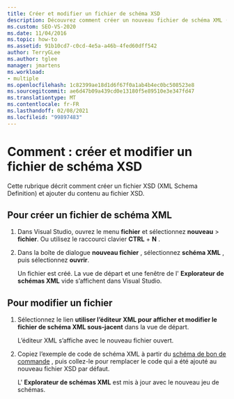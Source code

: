 ```yaml
---
title: Créer et modifier un fichier de schéma XSD
description: Découvrez comment créer un nouveau fichier de schéma XML (XSD) et y ajouter du contenu dans Visual Studio.
ms.custom: SEO-VS-2020
ms.date: 11/04/2016
ms.topic: how-to
ms.assetid: 91b10cd7-c0cd-4e5a-a46b-4fed60dff542
author: TerryGLee
ms.author: tglee
manager: jmartens
ms.workload:
- multiple
ms.openlocfilehash: 1c82399ae18d1d6f67f0a1ab4b4ec0bc508523e8
ms.sourcegitcommit: ae6d47b09a439cd0e13180f5e89510e3e347fd47
ms.translationtype: MT
ms.contentlocale: fr-FR
ms.lasthandoff: 02/08/2021
ms.locfileid: "99897483"
---
```

# <a name="how-to-create-and-edit-an-xsd-schema-file"></a>Comment : créer et modifier un fichier de schéma XSD

Cette rubrique décrit comment créer un fichier XSD (XML Schema Definition) et ajouter du contenu au fichier XSD.

## <a name="to-create-a-new-xml-schema-file"></a>Pour créer un fichier de schéma XML

1. Dans Visual Studio, ouvrez le menu **fichier** et sélectionnez **nouveau**  >  **fichier**. Ou utilisez le raccourci clavier **CTRL** + **N** .

2. Dans la boîte de dialogue **nouveau fichier** , sélectionnez **schéma XML** , puis sélectionnez **ouvrir**.

   Un fichier est créé. La vue de départ et une fenêtre de l' **Explorateur de schémas XML** vide s’affichent dans Visual Studio.

## <a name="to-edit-a-file"></a>Pour modifier un fichier

1. Sélectionnez le lien **utiliser l’éditeur XML pour afficher et modifier le fichier de schéma XML sous-jacent** dans la vue de départ.

   L’éditeur XML s’affiche avec le nouveau fichier ouvert.

2. Copiez l’exemple de code de schéma XML à partir du [schéma de bon de commande](../xml-tools/sample-xsd-file-simple-schema.md) , puis collez-le pour remplacer le code qui a été ajouté au nouveau fichier XSD par défaut.

   L' **Explorateur de schémas XML** est mis à jour avec le nouveau jeu de schémas.
